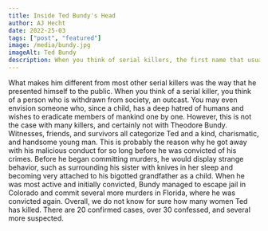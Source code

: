 ```yaml
---
title: Inside Ted Bundy's Head
author: AJ Hecht
date: 2022-25-03
tags: ["post", "featured"]
image: /media/bundy.jpg
imageAlt: Ted Bundy
description: When you think of serial killers, the first name that usually comes to mind is the infamously wicked Ted Bundy. 
---
```


What makes him different from most other serial killers was the way that he presented himself to the public. When you think of a serial killer, you think of a person who is withdrawn from society, an outcast. You may even envision someone who, since a child, has a deep hatred of humans and wishes to eradicate members of mankind one by one. However, this is not the case with many killers, and certainly not with Theodore Bundy. 
	Witnesses, friends, and survivors all categorize Ted and a kind, charismatic, and handsome young man. This is probably the reason why he got away with his malicious conduct for so long before he was convicted of his crimes. Before he began committing murders, he would display strange behavior, such as surrounding his sister with knives in her sleep and becoming very attached to his bigotted grandfather as a child. 
	When he was most active and initially convicted, Bundy managed to escape jail in Colorado and commit several more murders in Florida, where he was convicted again. Overall, we do not know for sure how many women Ted has killed. There are 20 confirmed cases, over 30 confessed, and several more suspected. 	

